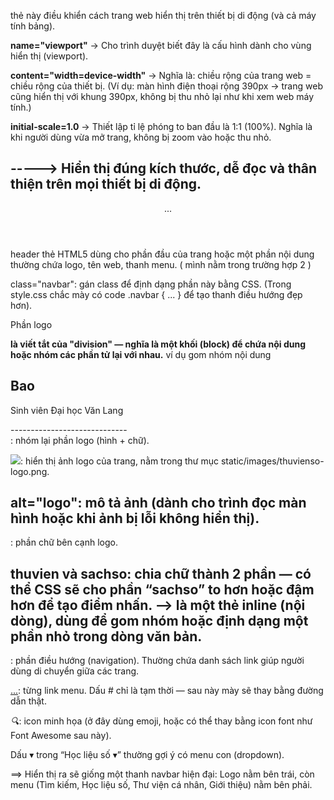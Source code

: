 
**<meta name="viewport" content="width=device-width, initial-scale=1.0">**
thẻ <meta> này điều khiển cách trang web hiển thị trên thiết bị di động (và cả máy tính bảng).

**name="viewport"**
→ Cho trình duyệt biết đây là cấu hình dành cho vùng hiển thị (viewport).

**content="width=device-width"**
→ Nghĩa là: chiều rộng của trang web = chiều rộng của thiết bị.
(Ví dụ: màn hình điện thoại rộng 390px → trang web cũng hiển thị với khung 390px, không bị thu nhỏ lại như khi xem web máy tính.)

**initial-scale=1.0**
→ Thiết lập tỉ lệ phóng to ban đầu là 1:1 (100%).
Nghĩa là khi người dùng vừa mở trang, không bị zoom vào hoặc thu nhỏ.

-----> Hiển thị đúng kích thước, dễ đọc và thân thiện trên mọi thiết bị di động.
----------------------------------------------------------------------------------
<header class="navbar"> ... </header>
header thẻ HTML5 dùng cho phần đầu của trang hoặc một phần nội dung thường chứa logo, tên web, thanh menu. ( mình nằm trong trường hợp 2 )

class="navbar": gán class để định dạng phần này bằng CSS. (Trong style.css chắc mày có code .navbar { ... } để tạo thanh điều hướng đẹp hơn).

Phần logo 
**<div> là viết tắt của "division" — nghĩa là một khối (block) để chứa nội dung hoặc nhóm các phần tử lại với nhau.**
ví dụ gom nhóm nội dung 
<div class="profile">
  <h2>Bao</h2>
  <p>Sinh viên Đại học Văn Lang</p>
</div>
-----------------------------
<div class="logo">: nhóm lại phần logo (hình + chữ).

<img src="...">: hiển thị ảnh logo của trang, nằm trong thư mục static/images/thuvienso-logo.png.

alt="logo": mô tả ảnh (dành cho trình đọc màn hình hoặc khi ảnh bị lỗi không hiển thị).
----------
<div class="text">: phần chữ bên cạnh logo.

<span class="small">thuvien</span> và <span class="big">sachso</span>: chia chữ thành 2 phần — có thể CSS sẽ cho phần “sachso” to hơn hoặc đậm hơn để tạo điểm nhấn.
--><span> là một thẻ inline (nội dòng), dùng để gom nhóm hoặc định dạng một phần nhỏ trong dòng văn bản.
--------------------
<nav>: phần điều hướng (navigation). Thường chứa danh sách link giúp người dùng di chuyển giữa các trang.

<a href="#">...</a>: từng link menu. Dấu # chỉ là tạm thời — sau này mày sẽ thay bằng đường dẫn thật.

<i>🔍</i>: icon minh họa (ở đây dùng emoji, hoặc có thể thay bằng icon font như Font Awesome sau này).

Dấu ▾ trong “Học liệu số ▾” thường gợi ý có menu con (dropdown).

==> Hiển thị ra sẽ giống một thanh navbar hiện đại:
Logo nằm bên trái, còn menu (Tìm kiếm, Học liệu số, Thư viện cá nhân, Giới thiệu) nằm bên phải.
